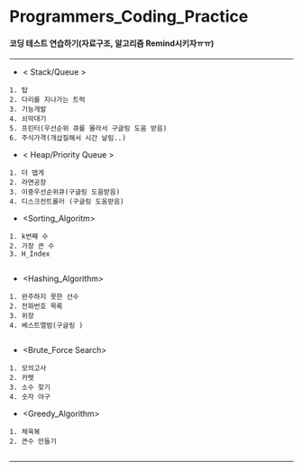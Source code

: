 # Programmers_Coding_Practice
#### 코딩 테스트 연습하기(자료구조, 알고리즘 Remind시키자ㅠㅠ)
***
* < Stack/Queue >
```
1. 탑
2. 다리를 지나가는 트럭
3. 기능개발
4. 쇠막대기
5. 프린터(우선순위 큐를 몰라서 구글링 도움 받음)
6. 주식가격(개삽질해서 시간 날림..)
```

* < Heap/Priority Queue >
```
1. 더 맵게
2. 라면공장
3. 이중우선순위큐(구글링 도움받음)
4. 디스크컨트롤러 (구글링 도움받음)
```

* <Sorting_Algoritm>
```
1. k번째 수
2. 가장 큰 수
3. H_Index
  
```

* <Hashing_Algorithm>
```
1. 완주하지 못한 선수
2. 전화번호 목록
3. 위장
4. 베스트앨범(구글링 )
  
```

* <Brute_Force Search>
```
1. 모의고사
2. 카펫
3. 소수 찾기
4. 숫자 야구

```

* <Greedy_Algorithm>
```
1. 체육복
2. 큰수 만들기
  
```
***
